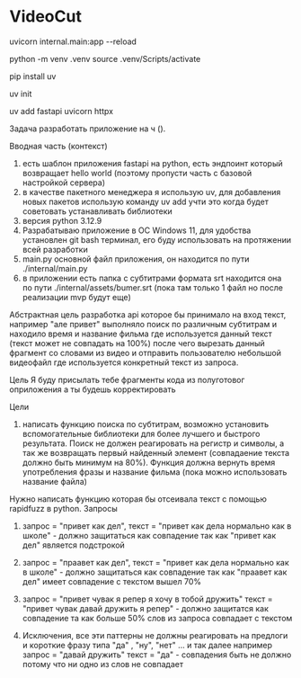 # VideoCut

uvicorn internal.main:app --reload

python -m venv .venv
source .venv/Scripts/activate

pip install uv

uv init

uv add fastapi uvicorn httpx


Задача разработать приложение на ч (). 

Вводная часть (контекст)
1) есть шаблон приложения fastapi на python, есть эндпоинт который возвращает hello world (поэтому пропусти часть с базовой настройкой сервера)
2) в качестве пакетного менеджера я использую uv, для добавления новых пакетов использую команду uv add учти это когда будет советовать устанавливать библиотеки
3) версия python 3.12.9
4) Разрабатываю приложение в ОС Windows 11, для удобства установлен git bash терминал, его буду использовать на протяжении всей разработки
5) main.py основной файл приложения, он находится по пути ./internal/main.py 
6) в приложении есть папка с субтитрами формата srt находится она по пути ./internal/assets/bumer.srt (пока там только 1 файл но после реализации mvp будут еще)

Абстрактная цель
разработка api которое бы принимало на вход текст, например "але привет" выполняло поиск по различным субтитрам и находило время и название фильма где используется данный текст (текст может не совпадать на 100%) после чего вырезать данный фрагмент со словами из видео и отправить пользователю небольшой видеофайл где используется конкретный текст из запроса.

Цель
Я буду присылать тебе фрагменты кода из полуготовог оприложения а ты будешь корректировать

Цели
1) написать функцию поиска по субтитрам, возможно установить вспомогательные библиотеки для более лучшего и быстрого результата. Поиск не должен реагировать на регистр и символы, а так же возвращать первый найденный элемент (совпадаение текста должно быть минимум на 80%). Функция должна вернуть время употребления фразы и название фильма (пока можно использовать название файла)

Нужно написать функцию которая бы отсеивала текст с помощью rapidfuzz в python. Запросы 

1) запрос = "привет как дел", текст = "привет как дела нормально как в школе" - должно защитаться как совпадение так как "привет как дел" является подстрокой

2) запрос = "праавет как дел", текст = "привет как дела нормально как в школе" - должно защитаться как совпадение так как "праавет как дел" имеет совпадение с текстом вышел 70%

3) запрос = "привет чувак я репер я хочу в тобой дружить" текст = "привет чувак давай дружить я репер" - должно защитатся как совпадение та как больше 50% слов из запроса совпадает с текстом

4) Исключения, все эти паттерны не должны реагировать на предлоги и короткие фразу типа "да" , "ну", "нет" ... и так далее например запрос = "давай дружить" текст = "да" - совпадения быть не должно потому что ни одно из слов не совпадает
